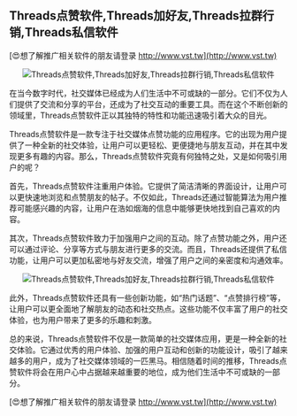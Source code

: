 ## **Threads点赞软件,Threads加好友,Threads拉群行销,Threads私信软件**

[😍想了解推广相关软件的朋友请登录 http://www.vst.tw](http://www.vst.tw)

 <center><img src="https://vst.tw/MP4/tuiguang/png/6.png" alt="Threads点赞软件,Threads加好友,Threads拉群行销,Threads私信软件"></center>

在当今数字时代，社交媒体已经成为人们生活中不可或缺的一部分。它们不仅为人们提供了交流和分享的平台，还成为了社交互动的重要工具。而在这个不断创新的领域里，Threads点赞软件正以其独特的特性和功能迅速吸引着大众的目光。

Threads点赞软件是一款专注于社交媒体点赞功能的应用程序。它的出现为用户提供了一种全新的社交体验，让用户可以更轻松、更便捷地与朋友互动，并在其中发现更多有趣的内容。那么，Threads点赞软件究竟有何独特之处，又是如何吸引用户的呢？

首先，Threads点赞软件注重用户体验。它提供了简洁清晰的界面设计，让用户可以更快速地浏览和点赞朋友的帖子。不仅如此，Threads还通过智能算法为用户推荐可能感兴趣的内容，让用户在浩如烟海的信息中能够更快地找到自己喜欢的内容。

其次，Threads点赞软件致力于加强用户之间的互动。除了点赞功能之外，用户还可以通过评论、分享等方式与朋友进行更多的交流。而且，Threads还提供了私信功能，让用户可以更加私密地与好友交流，增强了用户之间的亲密度和沟通效率。

 <center><img src="https://vst.tw/MP4/tuiguang/png/8.png" alt="Threads点赞软件,Threads加好友,Threads拉群行销,Threads私信软件"></center>

此外，Threads点赞软件还具有一些创新功能，如“热门话题”、“点赞排行榜”等，让用户可以更全面地了解朋友的动态和社交热点。这些功能不仅丰富了用户的社交体验，也为用户带来了更多的乐趣和刺激。

总的来说，Threads点赞软件不仅是一款简单的社交媒体应用，更是一种全新的社交体验。它通过优秀的用户体验、加强的用户互动和创新的功能设计，吸引了越来越多的用户，成为了社交媒体领域的一匹黑马。相信随着时间的推移，Threads点赞软件将会在用户心中占据越来越重要的地位，成为他们生活中不可或缺的一部分。

[😍想了解推广相关软件的朋友请登录 http://www.vst.tw](http://www.vst.tw)



